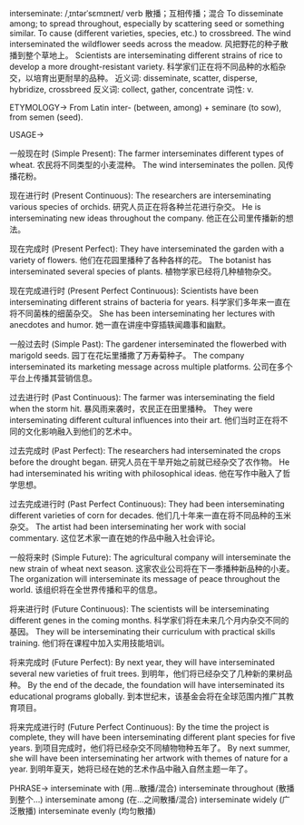 interseminate: /ˌɪntərˈsɛmɪneɪt/
verb
散播；互相传播；混合
To disseminate among; to spread throughout, especially by scattering seed or something similar.  To cause (different varieties, species, etc.) to crossbreed.
The wind interseminated the wildflower seeds across the meadow. 风把野花的种子散播到整个草地上。
Scientists are interseminating different strains of rice to develop a more drought-resistant variety. 科学家们正在将不同品种的水稻杂交，以培育出更耐旱的品种。
近义词: disseminate, scatter, disperse, hybridize, crossbreed
反义词: collect, gather, concentrate
词性: v.


ETYMOLOGY->
From Latin inter- (between, among) + seminare (to sow), from semen (seed).


USAGE->

一般现在时 (Simple Present):
The farmer interseminates different types of wheat.  农民将不同类型的小麦混种。
The wind interseminates the pollen. 风传播花粉。

现在进行时 (Present Continuous):
The researchers are interseminating various species of orchids. 研究人员正在将各种兰花进行杂交。
He is interseminating new ideas throughout the company. 他正在公司里传播新的想法。

现在完成时 (Present Perfect):
They have interseminated the garden with a variety of flowers. 他们在花园里播种了各种各样的花。
The botanist has interseminated several species of plants. 植物学家已经将几种植物杂交。

现在完成进行时 (Present Perfect Continuous):
Scientists have been interseminating different strains of bacteria for years. 科学家们多年来一直在将不同菌株的细菌杂交。
She has been interseminating her lectures with anecdotes and humor. 她一直在讲座中穿插轶闻趣事和幽默。

一般过去时 (Simple Past):
The gardener interseminated the flowerbed with marigold seeds. 园丁在花坛里播撒了万寿菊种子。
The company interseminated its marketing message across multiple platforms.  公司在多个平台上传播其营销信息。

过去进行时 (Past Continuous):
The farmer was interseminating the field when the storm hit.  暴风雨来袭时，农民正在田里播种。
They were interseminating different cultural influences into their art. 他们当时正在将不同的文化影响融入到他们的艺术中。

过去完成时 (Past Perfect):
The researchers had interseminated the crops before the drought began. 研究人员在干旱开始之前就已经杂交了农作物。
He had interseminated his writing with philosophical ideas. 他在写作中融入了哲学思想。

过去完成进行时 (Past Perfect Continuous):
They had been interseminating different varieties of corn for decades.  他们几十年来一直在将不同品种的玉米杂交。
The artist had been interseminating her work with social commentary. 这位艺术家一直在她的作品中融入社会评论。

一般将来时 (Simple Future):
The agricultural company will interseminate the new strain of wheat next season. 这家农业公司将在下一季播种新品种的小麦。
The organization will interseminate its message of peace throughout the world. 该组织将在全世界传播和平的信息。

将来进行时 (Future Continuous):
The scientists will be interseminating different genes in the coming months. 科学家们将在未来几个月内杂交不同的基因。
They will be interseminating their curriculum with practical skills training. 他们将在课程中加入实用技能培训。

将来完成时 (Future Perfect):
By next year, they will have interseminated several new varieties of fruit trees. 到明年，他们将已经杂交了几种新的果树品种。
By the end of the decade, the foundation will have interseminated its educational programs globally. 到本世纪末，该基金会将在全球范围内推广其教育项目。

将来完成进行时 (Future Perfect Continuous):
By the time the project is complete, they will have been interseminating different plant species for five years.  到项目完成时，他们将已经杂交不同植物物种五年了。
By next summer, she will have been interseminating her artwork with themes of nature for a year. 到明年夏天，她将已经在她的艺术作品中融入自然主题一年了。



PHRASE->
interseminate with (用...散播/混合)
interseminate throughout (散播到整个...)
interseminate among (在...之间散播/混合)
interseminate widely (广泛散播)
interseminate evenly (均匀散播)
